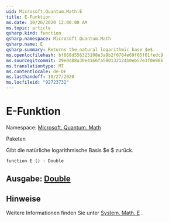```yaml
---
uid: Microsoft.Quantum.Math.E
title: E-Funktion
ms.date: 10/26/2020 12:00:00 AM
ms.topic: article
qsharp.kind: function
qsharp.namespace: Microsoft.Quantum.Math
qsharp.name: E
qsharp.summary: Returns the natural logarithmic base $e$.
ms.openlocfilehash: bf068d556325108e3a9b2f0784e69f05f01fedc9
ms.sourcegitcommit: 29e0d88a30e4166fa580132124b0eb57e1f0e986
ms.translationtype: MT
ms.contentlocale: de-DE
ms.lasthandoff: 10/27/2020
ms.locfileid: "92723732"
---
```

# <a name="e-function"></a>E-Funktion

Namespace: [Microsoft. Quantum. Math](xref:Microsoft.Quantum.Math)

Paketen [](https://nuget.org/packages/)


Gibt die natürliche logarithmische Basis $e $ zurück.

```qsharp
function E () : Double
```


## <a name="output--double"></a>Ausgabe: [Double](xref:microsoft.quantum.lang-ref.double)



## <a name="remarks"></a>Hinweise

Weitere Informationen finden Sie unter [System. Math. E](https://docs.microsoft.com/dotnet/api/system.math.e) .